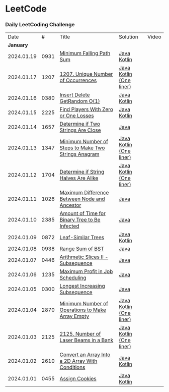 LeetCode
========

### Daily LeetCoding Challenge

<table>
  <tr>
    <td>Date</td>
    <td>#</td>
    <td>Title</td>
    <td>Solution</td>
    <td>Video</td>
  </tr>
  <tr>
    <td colspan="5"><b>January</b></td>
  </tr>
  <tr>
    <td>2024.01.19</td>
    <td>0931</td>
    <td><a href="https://leetcode.com/problems/minimum-falling-path-sum/">Minimum Falling Path Sum</a></td>
    <td>
        <a href="src/main/java/leetcode/p0900/p0931/Solution.java">Java</a><br/>
        <a href="src/main/kotlin/leetcode/p0900/p0931/SolutionKt.kt">Kotlin</a><br/>
    </td>
    <td></td>
  </tr>
  <tr>
    <td>2024.01.17</td>
    <td>1207</td>
    <td><a href="https://leetcode.com/problems/unique-number-of-occurrences/">1207. Unique Number of Occurrences</a></td>
    <td>
        <a href="src/main/java/leetcode/p1200/p1207/Solution.java">Java</a><br/>
        <a href="src/main/kotlin/leetcode/p1200/p1207/SolutionKt.kt">Kotlin (One liner)</a><br/>
    </td>
    <td></td>
  </tr>
  <tr>
    <td>2024.01.16</td>
    <td>0380</td>
    <td><a href="https://leetcode.com/problems/insert-delete-getrandom-o1/">Insert Delete GetRandom O(1)</a></td>
    <td>
        <a href="src/main/java/leetcode/p0300/p0380/RandomizedSet.java">Java</a><br/>
        <a href="src/main/kotlin/leetcode/p0300/p0380/RandomizedSetKt.kt">Kotlin</a><br/>
    </td>
    <td></td>
  </tr>
  <tr>
    <td>2024.01.15</td>
    <td>2225</td>
    <td><a href="https://leetcode.com/problems/find-players-with-zero-or-one-losses/">Find Players With Zero or One Losses</a></td>
    <td>
        <a href="src/main/java/leetcode/p2200/p2225/Solution.java">Java</a><br/>
        <a href="src/main/kotlin/leetcode/p2200/p2225/SolutionKt.kt">Kotlin</a><br/>
    </td>
    <td></td>
  </tr>
  <tr>
    <td>2024.01.14</td>
    <td>1657</td>
    <td><a href="https://leetcode.com/problems/determine-if-two-strings-are-close/">Determine if Two Strings Are Close</a></td>
    <td>
        <a href="src/main/java/leetcode/p1600/p1657/Solution.java">Java</a><br/>
    </td>
    <td></td>
  </tr>
  <tr>
    <td>2024.01.13</td>
    <td>1347</td>
    <td><a href="https://leetcode.com/problems/minimum-number-of-steps-to-make-two-strings-anagram/">Minimum Number of Steps to Make Two Strings Anagram</a></td>
    <td>    
        <a href="src/main/java/leetcode/p1300/p1347/Solution.java">Java</a><br/>
        <a href="src/main/kotlin/leetcode/p1300/p1347/SolutionKt.kt">Kotlin (One liner)</a><br/>
    </td>
    <td></td>
  </tr>
  <tr>
    <td>2024.01.12</td>
    <td>1704</td>
    <td><a href="https://leetcode.com/problems/determine-if-string-halves-are-alike/">Determine if String Halves Are Alike</a></td>
    <td>    
        <a href="src/main/java/leetcode/p1700/p1704/Solution.java">Java</a><br/>
        <a href="src/main/kotlin/leetcode/p1700/p1704/SolutionKt.kt">Kotlin (One liner)</a><br/>
    </td>
    <td></td>
  </tr>
  <tr>
    <td>2024.01.11</td>
    <td>1026</td>
    <td><a href="https://leetcode.com/problems/maximum-difference-between-node-and-ancestor/">Maximum Difference Between Node and Ancestor</a></td>
    <td>    
        <a href="src/main/java/leetcode/p1000/p1026/Solution.java">Java</a><br/>
    </td>
    <td></td>
  </tr>
  <tr>
    <td>2024.01.10</td>
    <td>2385</td>
    <td><a href="https://leetcode.com/problems/amount-of-time-for-binary-tree-to-be-infected/">Amount of Time for Binary Tree to Be Infected</a></td>
    <td>    
        <a href="src/main/java/leetcode/p2300/p2385/Solution.java">Java</a><br/>
    </td>
    <td></td>
  </tr>
  <tr>
    <td>2024.01.09</td>
    <td>0872</td>
    <td><a href="https://leetcode.com/problems/leaf-similar-trees/">Leaf-Similar Trees</a></td>
    <td>    
        <a href="src/main/java/leetcode/p0800/p0872/Solution.java">Java</a><br/>
        <a href="src/main/kotlin/leetcode/p0800/p0872/SolutionKt.kt">Kotlin</a><br/>
    </td>
    <td></td>
  </tr>
  <tr>
    <td>2024.01.08</td>
    <td>0938</td>
    <td><a href="https://leetcode.com/problems/range-sum-of-bst/">Range Sum of BST</a></td>
    <td>    
        <a href="src/main/java/leetcode/p0900/p0938/Solution.java">Java</a><br/>
    </td>
    <td></td>
  </tr>
  <tr>
    <td>2024.01.07</td>
    <td>0446</td>
    <td><a href="https://leetcode.com/problems/arithmetic-slices-ii-subsequence/">Arithmetic Slices II - Subsequence</a></td>
    <td>    
        <a href="src/main/java/leetcode/p0400/p0446/Solution.java">Java</a><br/>
    </td>
    <td></td>
  </tr>
  <tr>
    <td>2024.01.06</td>
    <td>1235</td>
    <td><a href="https://leetcode.com/problems/maximum-profit-in-job-scheduling/">Maximum Profit in Job Scheduling</a></td>
    <td>    
        <a href="src/main/java/leetcode/p1200/p1235/Solution.java">Java</a><br/>
    </td>
    <td></td>
  </tr>
  <tr>
    <td>2024.01.05</td>
    <td>0300</td>
    <td><a href="https://leetcode.com/problems/longest-increasing-subsequence/">Longest Increasing Subsequence</a></td>
    <td>    
        <a href="src/main/java/leetcode/p0300/p0300/Solution.java">Java</a><br/>
    </td>
    <td></td>
  </tr>
  <tr>
    <td>2024.01.04</td>
    <td>2870</td>
    <td><a href="https://leetcode.com/problems/minimum-number-of-operations-to-make-array-empty/">Minimum Number of Operations to Make Array Empty</a></td>
    <td>    
        <a href="src/main/java/leetcode/p2800/p2870/Solution.java">Java</a><br/>
        <a href="src/main/kotlin/leetcode/p2800/p2870/SolutionKt.kt">Kotlin (One liner)</a>
    </td>
    <td></td>
  </tr>
  <tr>
    <td>2024.01.03</td>
    <td>2125</td>
    <td><a href="https://leetcode.com/problems/number-of-laser-beams-in-a-bank/">2125. Number of Laser Beams in a Bank</a></td>
    <td>    
        <a href="src/main/java/leetcode/p2100/p2125/Solution.java">Java</a><br/>
        <a href="src/main/kotlin/leetcode/p2100/p2125/SolutionKt.kt">Kotlin (One liner)</a>
    </td>
    <td></td>
  </tr>
  <tr>
    <td>2024.01.02</td>
    <td>2610</td>
    <td><a href="https://leetcode.com/problems/convert-an-array-into-a-2d-array-with-conditions/">Convert an Array Into a 2D Array With Conditions</a></td>
    <td>    
        <a href="src/main/java/leetcode/p0400/p0455/Solution.java">Java</a><br/>
        <a href="src/main/kotlin/leetcode/p0400/p0455/SolutionKt.kt">Kotlin</a>
    </td>
    <td></td>
  </tr>
  <tr>
    <td>2024.01.01</td>
    <td>0455</td>
    <td><a href="https://leetcode.com/problems/assign-cookies/">Assign Cookies</a></td>
    <td>    
        <a href="src/main/java/leetcode/p0400/p0455/Solution.java">Java</a><br/>
        <a href="src/main/kotlin/leetcode/p0400/p0455/SolutionKt.kt">Kotlin</a>
    </td>
    <td></td>
  </tr>
</table>